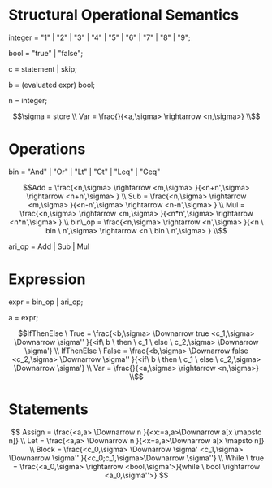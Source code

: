# Structural Operational Semantics

integer = "1" | "2" | "3" | "4" | "5" | "6" | "7" | "8" | "9";


bool = "true" | "false";

c = statement | skip;

b = (evaluated expr) bool;

n = integer;


```math
\sigma = store \\
Var = \frac{}{<a,\sigma> \rightarrow  <n,\sigma>} \\
```
# Operations
bin = "And" | "Or" | "Lt" | "Gt" | "Leq" | "Geq"
```math
Add = \frac{<n,\sigma> \rightarrow <m,\sigma> }{<n+n',\sigma> \rightarrow <n+n',\sigma> } \\
Sub = \frac{<n,\sigma> \rightarrow <m,\sigma> }{<n-n',\sigma> \rightarrow <n-n',\sigma> } \\
Mul = \frac{<n,\sigma> \rightarrow <m,\sigma> }{<n*n',\sigma> \rightarrow <n*n',\sigma> } \\

bin\_op = \frac{<n,\sigma> \rightarrow <n',\sigma> }{<n \ bin \ n',\sigma> \rightarrow <n \ bin \  n',\sigma> } \\
```
ari_op = Add | Sub | Mul

# Expression

expr = bin_op | ari_op; 

a = expr;

```math
IfThenElse \ True = \frac{<b,\sigma> \Downarrow true <c_1,\sigma> \Downarrow \sigma'' }{<if\ b \ then \ c_1 \ else \ c_2,\sigma> \Downarrow \sigma'} \\
IfThenElse \ False = \frac{<b,\sigma> \Downarrow false <c_2,\sigma> \Downarrow \sigma'' }{<if\ b \ then \ c_1 \ else \ c_2,\sigma> \Downarrow \sigma'} \\


Var = \frac{}{<a,\sigma> \rightarrow  <n,\sigma>} \\
```
# Statements

```math

Assign = \frac{<a,a> \Downarrow n }{<x:=a,a>\Downarrow a[x \mapsto n]} \\
Let = \frac{<a,a> \Downarrow n }{<x=a,a>\Downarrow a[x \mapsto n]} \\
Block = \frac{<c_0,\sigma> \Downarrow \sigma' <c_1,\sigma> \Downarrow \sigma'' }{<c_0;c_1,\sigma>\Downarrow \sigma''} \\
While \ true = \frac{<a_0,\sigma> \rightarrow <bool,\sigma'>}{while \ bool \rightarrow <a_0,\sigma''>}

```
